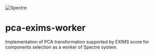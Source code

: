 ![Spectre](https://user-images.githubusercontent.com/1897842/31115297-0fe2c3aa-a822-11e7-90e6-92ceccf76137.jpg)

# pca-exims-worker
Implementation of PCA transformation supported by EXIMS score for components selection as a worker of Spectre system.
